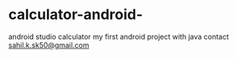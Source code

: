 # calculator-android-
android studio calculator my first android project with java 
contact 
sahil.k.sk50@gmail.com

